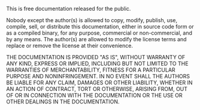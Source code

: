 This is free documentation released for the public.

Nobody except the author(s) is allowed to copy, modify, publish, use, compile, sell, or
distribute this documentation, either in source code form or as a compiled
binary, for any purpose, commercial or non-commercial, and by any
means. The author(s) are allowed to modify the license terms and replace or remove the license at their convenience.

THE DOCUMENTATION IS PROVIDED "AS IS", WITHOUT WARRANTY OF ANY KIND,
EXPRESS OR IMPLIED, INCLUDING BUT NOT LIMITED TO THE WARRANTIES OF
MERCHANTABILITY, FITNESS FOR A PARTICULAR PURPOSE AND NONINFRINGEMENT.
IN NO EVENT SHALL THE AUTHORS BE LIABLE FOR ANY CLAIM, DAMAGES OR
OTHER LIABILITY, WHETHER IN AN ACTION OF CONTRACT, TORT OR OTHERWISE,
ARISING FROM, OUT OF OR IN CONNECTION WITH THE DOCUMENTATION OR THE USE OR
OTHER DEALINGS IN THE DOCUMENTATION.